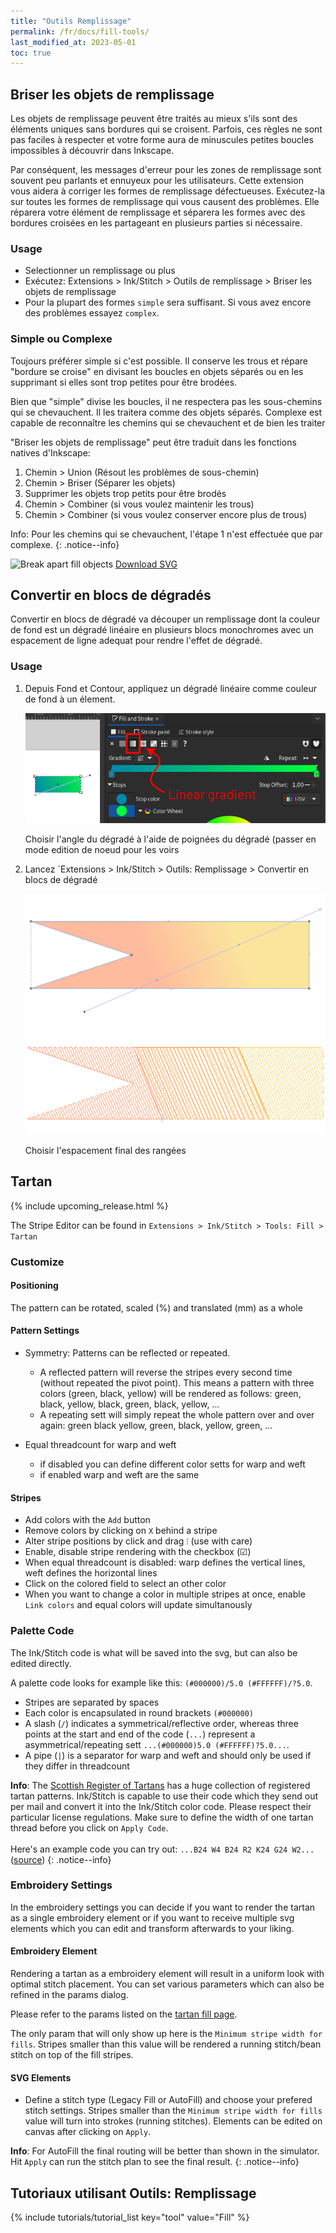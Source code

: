 ```yaml
---
title: "Outils Remplissage"
permalink: /fr/docs/fill-tools/
last_modified_at: 2023-05-01
toc: true
---
```

## Briser les objets de remplissage

Les objets de remplissage peuvent être traités au mieux s'ils sont des éléments uniques sans bordures qui se croisent. Parfois, ces règles ne sont pas faciles à respecter et votre forme aura de minuscules petites boucles impossibles à découvrir dans Inkscape.

Par conséquent, les messages d'erreur pour les zones de remplissage sont souvent peu parlants et ennuyeux pour les utilisateurs. Cette extension vous aidera à corriger les formes de remplissage défectueuses. Exécutez-la sur toutes les formes de remplissage qui vous causent des problèmes. Elle réparera votre élément de remplissage et séparera les formes avec des bordures croisées en les partageant en plusieurs parties si nécessaire.

### Usage

* Selectionner un remplissage ou plus
* Exécutez: Extensions > Ink/Stitch  > Outils de remplissage > Briser les objets de remplissage
* Pour la plupart des formes `simple` sera suffisant. Si vous avez encore des problèmes essayez `complex`.

### Simple ou Complexe

Toujours préférer simple si c'est possible. Il conserve les trous et répare "bordure se croise" en divisant les boucles en objets séparés ou en les supprimant si elles sont trop petites pour être brodées.

Bien que "simple" divise les boucles, il ne respectera pas les sous-chemins qui se chevauchent. Il les traitera comme des objets séparés. Complexe est capable de reconnaître les chemins qui se chevauchent et de bien les traiter

"Briser les objets de remplissage" peut être traduit dans les fonctions natives d'Inkscape:

 1. Chemin > Union (Résout les problèmes de sous-chemin)
 2. Chemin > Briser (Séparer les objets)
 3. Supprimer les objets trop petits pour être brodés
 4. Chemin > Combiner (si vous voulez maintenir les trous)
 5. Chemin > Combiner (si vous voulez conserver encore plus de trous)

Info: Pour les chemins qui se chevauchent, l'étape 1 n'est effectuée que par complexe.
{: .notice--info}

![Break apart fill objects](/assets/images/docs/en/break_apart.jpg)
[Download SVG](/assets/images/docs/en/break_apart.svg)


## Convertir en blocs de dégradés 

Convertir en blocs de dégradé va découper un remplissage dont la couleur de fond est un dégradé linéaire en plusieurs blocs monochromes avec un espacement de ligne adequat pour rendre l'effet de dégradé.

### Usage

1. Depuis Fond et Contour, appliquez un dégradé linéaire comme couleur de fond à un élement.

   ![linear gradient](/assets/images/docs/en/linear-gradient.png)
   
   Choisir l'angle du dégradé à l'aide de  poignées du dégradé (passer en mode edition de noeud pour les voirs
   
2. Lancez `Extensions > Ink/Stitch > Outils: Remplissage > Convertir en blocs de dégradé

   ![color blocks](/assets/images/docs/color_blocks.png)
   
   Choisir l'espacement final des rangées


## Tartan

{% include upcoming_release.html %}

The Stripe Editor can be found in `Extensions > Ink/Stitch > Tools: Fill > Tartan`

### Customize

#### Positioning

The pattern can be rotated, scaled (%) and translated (mm) as a whole

#### Pattern Settings

* Symmetry: Patterns can be reflected or repeated.
  * A reflected pattern will reverse the stripes every second time (without repeated the pivot point). This means a pattern with three colors (green, black, yellow) will be rendered as follows:
  green, black, yellow, black, green, black, yellow, ...
  * A repeating sett will simply repeat the whole pattern over and over again: green black yellow, green, black, yellow, green, ...

* Equal threadcount for warp and weft
  * if disabled you can define different color setts for warp and weft
  * if enabled warp and weft are the same

#### Stripes

* Add colors with the `Add` button
* Remove colors by clicking on `X` behind a stripe
* Alter stripe positions by click and drag `⁝` (use with care)
* Enable, disable stripe rendering with the checkbox (☑)
* When equal threadcount is disabled: warp defines the vertical lines, weft defines the horizontal lines
* Click on the colored field to select an other color
* When you want to change a color in multiple stripes at once, enable `Link colors` and equal colors will update simultanously

### Palette Code

The Ink/Stitch code is what will be saved into the svg, but can also be edited directly.

A palette code looks for example like this: `(#000000)/5.0 (#FFFFFF)/?5.0`.

* Stripes are separated by spaces
* Each color is encapsulated in round brackets `(#000000)`
* A slash (`/`) indicates a symmetrical/reflective order, whereas three points at the start and end of the code (`...`) represent a asymmetrical/repeating sett `...(#000000)5.0 (#FFFFFF)?5.0...`.
* A pipe (`|`) is a separator for warp and weft and should only be used if they differ in threadcount

**Info**: The [Scottish Register of Tartans](https://www.tartanregister.gov.uk/) has a huge collection of registered tartan patterns. Ink/Stitch is capable to use their code which they send out per mail and convert it into the Ink/Stitch color code. Please respect their particular license regulations. Make sure to define the width of one tartan thread before you click on `Apply Code`.<br><br>Here's an example code you can try out: `...B24 W4 B24 R2 K24 G24 W2...` ([source](https://www.tartanregister.gov.uk/threadcount))
{: .notice--info}

### Embroidery Settings

In the embroidery settings you can decide if you want to render the tartan as a single embroidery element or if you want to receive multiple svg elements which you can edit and transform afterwards to your liking.

#### Embroidery Element

Rendering a tartan as a embroidery element will result in a uniform look with optimal stitch placement. You can set various parameters which can also be refined in the params dialog.

Please refer to the params listed on the [tartan fill page](/docs/stitches/tartan-fill/).

The only param that will only show up here is the `Minimum stripe width for fills`. Stripes smaller than this value will be rendered a running stitch/bean stitch on top of the fill stripes.

#### SVG Elements

* Define a stitch type (Legacy Fill or AutoFill) and choose your prefered stitch settings. Stripes smaller than the `Minimum stripe width for fills` value will turn into strokes (running stitches). Elements can be edited on canvas after clicking on `Apply`.

**Info**: For AutoFill the final routing will be better than shown in the simulator. Hit `Apply` can run the stitch plan to see the final result.
{: .notice--info}


## Tutoriaux utilisant Outils: Remplissage

{% include tutorials/tutorial_list key="tool" value="Fill" %}
